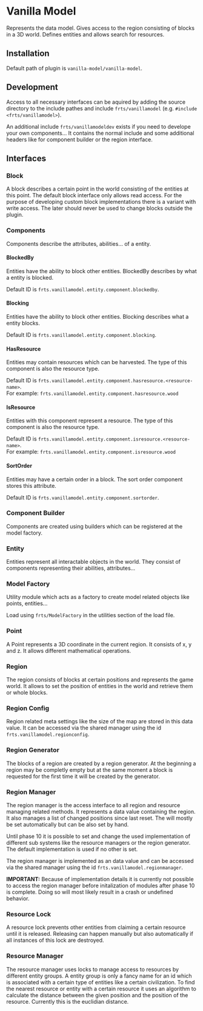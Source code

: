 # Vanilla Model

Represents the data model. Gives access to the region consisting of blocks in a 3D world. Defines entities and allows search for resources.

## Installation

Default path of plugin is `vanilla-model/vanilla-model`.

## Development

Access to all necessary interfaces can be aquired by adding the source directory to the include pathes and include `frts/vanillamodel` (e.g. `#include <frts/vanillamodel>`).

An additional include `frts/vanillamodeldev` exists if you need to develope your own components... It contains the normal include and some additional headers like for component builder or the region interface.

## Interfaces

### Block

A block describes a certain point in the world consisting of the entities at this point. The default block interface only allows read access. For the purpose of developing custom block implementations there is a variant with write access. The later should never be used to change blocks outside the plugin.

### Components

Components describe the attributes, abilities... of a entity.

#### BlockedBy

Entities have the ability to block other entities. BlockedBy describes by what a entity is blocked.

Default ID is `frts.vanillamodel.entity.component.blockedby`.

#### Blocking

Entities have the ability to block other entities. Blocking describes what a entity blocks.

Default ID is `frts.vanillamodel.entity.component.blocking`.

#### HasResource

Entities may contain resources which can be harvested. The type of this component is also the resource type.

Default ID is `frts.vanillamodel.entity.component.hasresource.<resource-name>`.    
For example: `frts.vanillamodel.entity.component.hasresource.wood`

#### IsResource

Entities with this component represent a resource. The type of this component is also the resource type.

Default ID is `frts.vanillamodel.entity.component.isresource.<resource-name>`.    
For example: `frts.vanillamodel.entity.component.isresource.wood`

#### SortOrder

Entities may have a certain order in a block. The sort order component stores this attribute.

Default ID is `frts.vanillamodel.entity.component.sortorder`.

### Component Builder

Components are created using builders which can be registered at the model factory.

### Entity

Entities represent all interactable objects in the world. They consist of components representing their abilities, attributes...

### Model Factory

Utility module which acts as a factory to create model related objects like points, entities...

Load using `frts/ModelFactory` in the utilities section of the load file.

### Point

A Point represents a 3D coordinate in the current region. It consists of x, y and z. It allows different mathematical operations.

### Region

The region consists of blocks at certain positions and represents the game world. It allows to set the position of entities in the world and retrieve them or whole blocks. 

### Region Config

Region related meta settings like the size of the map are stored in this data value. It can be accessed via the shared manager using the id `frts.vanillamodel.regionconfig`.

### Region Generator

The blocks of a region are created by a region generator. At the beginning a region may be completly empty but at the same moment a block is requested for the first time it will be created by the generator.

### Region Manager

The region manager is the access interface to all region and resource managing related methods. It represents a data value containing the region. It also manages a list of changed positions since last reset. The will mostly be set automatically but can be also set by hand.

Until phase 10 it is possible to set and change the used implementation of different sub systems like the resource managers or the region generator. The default implementation is used if no other is set.

The region manager is implemented as an data value and can be accessed via the shared manager using the id `frts.vanillamodel.regionmanager`.

**IMPORTANT:** Because of implementation details it is currently not possible to access the region manager before initalization of modules after phase 10 is complete. Doing so will most likely result in a crash or undefined behavior.

### Resource Lock

A resource lock prevents other entities from claiming a certain resource until it is released. Releasing can happen manually but also automatically if all instances of this lock are destroyed.  

### Resource Manager

The resource manager uses locks to manage access to resources by different entity groups. A entity group is only a fancy name for an id which is associated with a certain type of entities like a certain civilization. To find the nearest resource or entity with a certain resource it uses an algorithm to calculate the distance between the given position and the position of the resource. Currently this is the euclidian distance.  